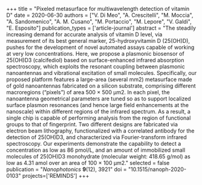 +++
title = "Pixeled metasurface for multiwavelength detection of vitamin D"
date = 2020-06-30
authors = ["V. Di Meo", "A. Crescitelli", "M. Moccia", "A. Sandomenico", "A. M. Cusano", "M. Portaccio", "M. Lepore", "V. Galdi", "E. Esposito"]
publication_types = ['article-journal']
abstract = "The steadily increasing demand for accurate analysis of vitamin D level, via measurement of its best general marker, 25-hydroxyvitamin D (25(OH)D), pushes for the development of novel automated assays capable of working at very low concentrations. Here, we propose a plasmonic biosensor of 25(OH)D3 (calcifediol) based on surface-enhanced infrared absorption spectroscopy, which exploits the resonant coupling between plasmonic nanoantennas and vibrational excitation of small molecules. Specifically, our proposed platform features a large-area (several mm2) metasurface made of gold nanoantennas fabricated on a silicon substrate, comprising different macroregions (“pixels”) of area 500 × 500 µm2. In each pixel, the nanoantenna geometrical parameters are tuned so as to support localized surface plasmon resonances (and hence large field enhancements at the nanoscale) within different regions of the infrared spectrum. As a result, a single chip is capable of performing analysis from the region of functional groups to that of fingerprint. Two different designs are fabricated via electron beam lithography, functionalized with a correlated antibody for the detection of 25(OH)D3, and characterized via Fourier-transform infrared spectroscopy. Our experiments demonstrate the capability to detect a concentration as low as 86 pmol/L, and an amount of immobilized small molecules of 25(OH)D3 monohydrate (molecular weight: 418.65 g/mol) as low as 4.31 amol over an area of 100 × 100 µm2."
selected = false
publication = "*Nanophotonics* **9**(12), 3921"
doi = "10.1515/nanoph-2020-0103"
projects=['REMINDS']
+++
